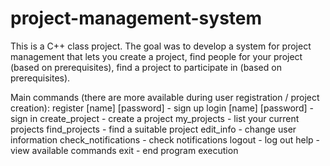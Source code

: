 # project-management-system

This is a C++ class project. The goal was to develop a system for project management that lets you create a project, find people for your project (based on prerequisites), find a project to participate in (based on prerequisites).

Main commands (there are more available during user registration / project creation):
register [name] [password] - sign up
login [name] [password] - sign in
create_project - create a project
my_projects - list your current projects
find_projects - find a suitable project
edit_info - change user information
check_notifications - check notifications
logout - log out
help - view available commands
exit - end program execution
